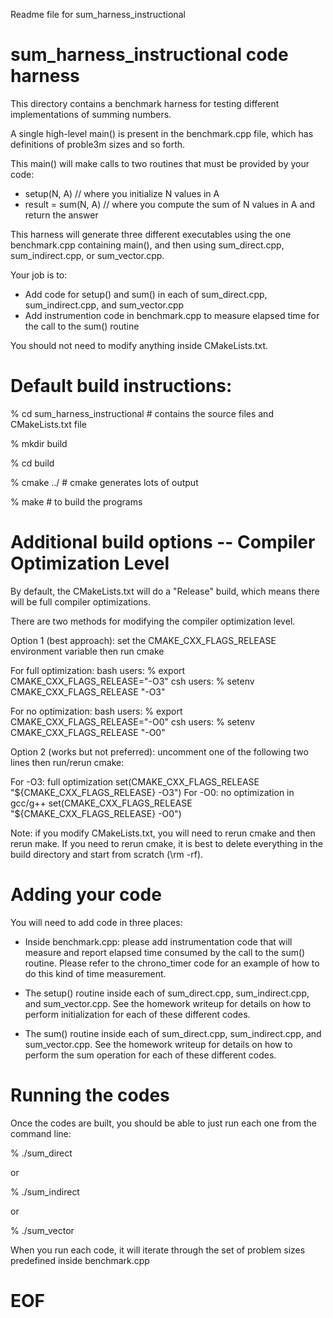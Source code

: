 Readme file for sum_harness_instructional

# sum_harness_instructional code harness

This directory contains a benchmark harness for testing different implementations of
summing numbers.

A single high-level main() is present in the benchmark.cpp file, which has definitions of proble3m sizes and so forth. 

This main() will make calls to two routines that must be provided by your code:
* setup(N, A) // where you initialize N values in A
* result = sum(N, A) // where you compute the sum of N values in A and return the answer

This harness will generate three different executables using the one benchmark.cpp containing main(), and then using sum_direct.cpp, sum_indirect.cpp, or sum_vector.cpp.

Your job is to:

* Add code for setup() and sum() in each of sum_direct.cpp, sum_indirect.cpp, and sum_vector.cpp
* Add instrumention code in benchmark.cpp to measure elapsed time for the call to the sum() routine

You should not need to modify anything inside CMakeLists.txt.

# Default build instructions:


% cd sum_harness_instructional     # contains the source files and CMakeLists.txt file

% mkdir build

% cd build

% cmake ../           # cmake generates lots of output

% make                # to build the programs

# Additional build options -- Compiler Optimization Level

By default, the CMakeLists.txt will do a "Release" build, which means there will be full compiler optimizations.

There are two methods for modifying the compiler optimization level.

Option 1 (best approach): set the CMAKE_CXX_FLAGS_RELEASE environment variable then run cmake

For full optimization:
 bash users:
 % export CMAKE_CXX_FLAGS_RELEASE="-O3"
 csh users:
 % setenv CMAKE_CXX_FLAGS_RELEASE "-O3"

For no optimization:
 bash users:
 % export CMAKE_CXX_FLAGS_RELEASE="-O0"
 csh users:
 % setenv CMAKE_CXX_FLAGS_RELEASE "-O0"


Option 2 (works but not preferred): uncomment one of the following two lines then run/rerun cmake:

For -O3: full optimization 
   set(CMAKE_CXX_FLAGS_RELEASE "${CMAKE_CXX_FLAGS_RELEASE} -O3")
For -O0: no optimization in gcc/g++
   set(CMAKE_CXX_FLAGS_RELEASE "${CMAKE_CXX_FLAGS_RELEASE} -O0")

Note: if you modify CMakeLists.txt, you will need to rerun cmake and then rerun make. If you need to rerun cmake, it is best to delete everything in the build directory and start from scratch (\rm -rf).


# Adding your code

You will need to add code in three places:

* Inside benchmark.cpp: please add instrumentation code that will measure and report elapsed time consumed by the call to the sum() routine. Please refer to the chrono_timer code for an example of how to do this kind of time measurement.

* The setup() routine inside each of sum_direct.cpp, sum_indirect.cpp, and sum_vector.cpp. See the homework writeup for details on how to perform initialization for each of these different codes.

* The sum() routine inside each of sum_direct.cpp, sum_indirect.cpp, and sum_vector.cpp. See the homework writeup for details on how to perform the sum operation for each of these different codes.

# Running the codes

Once the codes are built, you should be able to just run each one from the command line:

% ./sum_direct

or 

% ./sum_indirect

or

% ./sum_vector

When you run each code, it will iterate through the set of problem sizes predefined inside benchmark.cpp

# EOF

